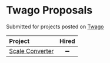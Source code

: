 # Twago Proposals

Submitted for projects posted on [Twago](https://www.twago.de)

|Project|Hired|
|:------|:---:|
|[Scale Converter](ScaleConverter)|:heavy_minus_sign:|
